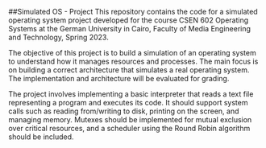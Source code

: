 ##Simulated OS - Project
This repository contains the code for a simulated operating system project developed for the course CSEN 602 Operating Systems at the German University in Cairo, Faculty of Media Engineering and Technology, Spring 2023.

The objective of this project is to build a simulation of an operating system to understand how it manages resources and processes. The main focus is on building a correct architecture that simulates a real operating system. The implementation and architecture will be evaluated for grading.

The project involves implementing a basic interpreter that reads a text file representing a program and executes its code. It should support system calls such as reading from/writing to disk, printing on the screen, and managing memory. Mutexes should be implemented for mutual exclusion over critical resources, and a scheduler using the Round Robin algorithm should be included.
